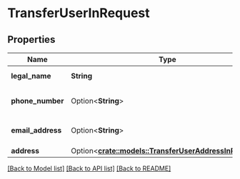 # TransferUserInRequest

## Properties

Name | Type | Description | Notes
------------ | ------------- | ------------- | -------------
**legal_name** | **String** | The user's legal name. | 
**phone_number** | Option<**String**> | The user's phone number. | [optional]
**email_address** | Option<**String**> | The user's email address. | [optional]
**address** | Option<[**crate::models::TransferUserAddressInRequest**](TransferUserAddressInRequest.md)> |  | [optional]

[[Back to Model list]](../README.md#documentation-for-models) [[Back to API list]](../README.md#documentation-for-api-endpoints) [[Back to README]](../README.md)


